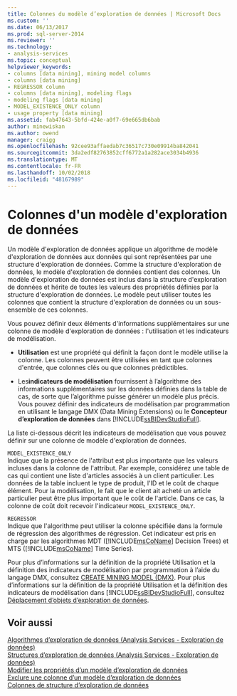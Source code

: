 ```yaml
---
title: Colonnes du modèle d’exploration de données | Microsoft Docs
ms.custom: ''
ms.date: 06/13/2017
ms.prod: sql-server-2014
ms.reviewer: ''
ms.technology:
- analysis-services
ms.topic: conceptual
helpviewer_keywords:
- columns [data mining], mining model columns
- columns [data mining]
- REGRESSOR column
- columns [data mining], modeling flags
- modeling flags [data mining]
- MODEL_EXISTENCE_ONLY column
- usage property [data mining]
ms.assetid: fab47643-5bfd-424e-a0f7-69e665db6bab
author: minewiskan
ms.author: owend
manager: craigg
ms.openlocfilehash: 92cee93affaedab7c36517c730e09914ba842041
ms.sourcegitcommit: 3da2edf82763852cff6772a1a282ace3034b4936
ms.translationtype: MT
ms.contentlocale: fr-FR
ms.lasthandoff: 10/02/2018
ms.locfileid: "48167989"
---
```

# <a name="mining-model-columns"></a>Colonnes d'un modèle d'exploration de données
  Un modèle d'exploration de données applique un algorithme de modèle d'exploration de données aux données qui sont représentées par une structure d'exploration de données. Comme la structure d'exploration de données, le modèle d'exploration de données contient des colonnes. Un modèle d'exploration de données est inclus dans la structure d'exploration de données et hérite de toutes les valeurs des propriétés définies par la structure d'exploration de données. Le modèle peut utiliser toutes les colonnes que contient la structure d'exploration de données ou un sous-ensemble de ces colonnes.  
  
 Vous pouvez définir deux éléments d'informations supplémentaires sur une colonne de modèle d'exploration de données : l'utilisation et les indicateurs de modélisation.  
  
-   **Utilisation** est une propriété qui définit la façon dont le modèle utilise la colonne. Les colonnes peuvent être utilisées en tant que colonnes d'entrée, que colonnes clés ou que colonnes prédictibles.  
  
-   Les**indicateurs de modélisation** fournissent à l’algorithme des informations supplémentaires sur les données définies dans la table de cas, de sorte que l’algorithme puisse générer un modèle plus précis. Vous pouvez définir des indicateurs de modélisation par programmation en utilisant le langage DMX (Data Mining Extensions) ou le **Concepteur d’exploration de données** dans [!INCLUDE[ssBIDevStudioFull](../../includes/ssbidevstudiofull-md.md)].  
  
 La liste ci-dessous décrit les indicateurs de modélisation que vous pouvez définir sur une colonne de modèle d'exploration de données.  
  
 `MODEL_EXISTENCE_ONLY`  
 Indique que la présence de l'attribut est plus importante que les valeurs incluses dans la colonne de l'attribut. Par exemple, considérez une table de cas qui contient une liste d'articles associés à un client particulier. Les données de la table incluent le type de produit, l'ID et le coût de chaque élément. Pour la modélisation, le fait que le client ait acheté un article particulier peut être plus important que le coût de l'article. Dans ce cas, la colonne de coût doit recevoir l'indicateur `MODEL_EXISTENCE_ONLY`.  
  
 `REGRESSOR`  
 Indique que l'algorithme peut utiliser la colonne spécifiée dans la formule de régression des algorithmes de régression. Cet indicateur est pris en charge par les algorithmes MDT ([!INCLUDE[msCoName](../../includes/msconame-md.md)] Decision Trees) et MTS ([!INCLUDE[msCoName](../../includes/msconame-md.md)] Time Series).  
  
 Pour plus d’informations sur la définition de la propriété Utilisation et la définition des indicateurs de modélisation par programmation à l’aide du langage DMX, consultez [CREATE MINING MODEL &#40;DMX&#41;](/sql/dmx/create-mining-model-dmx). Pour plus d’informations sur la définition de la propriété Utilisation et la définition des indicateurs de modélisation dans [!INCLUDE[ssBIDevStudioFull](../../includes/ssbidevstudiofull-md.md)], consultez [Déplacement d’objets d’exploration de données](moving-data-mining-objects.md).  
  
## <a name="see-also"></a>Voir aussi  
 [Algorithmes d’exploration de données &#40;Analysis Services - Exploration de données&#41;](data-mining-algorithms-analysis-services-data-mining.md)   
 [Structures d’exploration de données &#40;Analysis Services - Exploration de données&#41;](mining-structures-analysis-services-data-mining.md)   
 [Modifier les propriétés d’un modèle d’exploration de données](change-the-properties-of-a-mining-model.md)   
 [Exclure une colonne d’un modèle d’exploration de données](exclude-a-column-from-a-mining-model.md)   
 [Colonnes de structure d’exploration de données](mining-structure-columns.md)  
  
  

